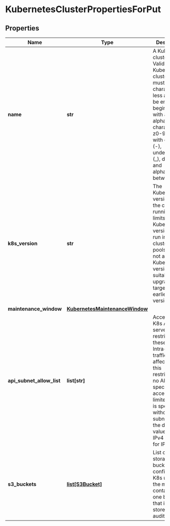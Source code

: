 # KubernetesClusterPropertiesForPut

## Properties
| Name | Type | Description | Notes |
| ------------ | ------------- | ------------- | ------------- |
| **name** | **str** | A Kubernetes cluster name. Valid Kubernetes cluster name must be 63 characters or less and must be empty or begin and end with an alphanumeric character ([a-z0-9A-Z]) with dashes (-), underscores (_), dots (.), and alphanumerics between. |  |
| **k8s_version** | **str** | The Kubernetes version that the cluster is running. This limits which Kubernetes versions can run in a cluster&#39;s node pools. Also, not all Kubernetes versions are suitable upgrade targets for all earlier versions. | [optional]  |
| **maintenance_window** | [**KubernetesMaintenanceWindow**](KubernetesMaintenanceWindow.md) |  | [optional]  |
| **api_subnet_allow_list** | **list[str]** | Access to the K8s API server is restricted to these CIDRs. Intra-cluster traffic is not affected by this restriction. If no AllowList is specified, access is not limited. If an IP is specified without a subnet mask, the default value is 32 for IPv4 and 128 for IPv6. | [optional]  |
| **s3_buckets** | [**list[S3Bucket]**](S3Bucket.md) | List of Object storage buckets configured for K8s usage. At the moment, it contains only one bucket that is used to store K8s API audit logs. | [optional]  |


